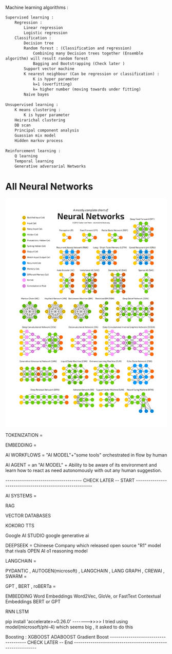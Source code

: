 
Machine learning algorithms :

    Supervised learning :
        Regression :
            Linear regression 
            Logistic regression
        Classification :
            Decision tree
            Random forest : (Classification and regression)
                Combining many Decision trees together (Ensemble algorithm) will result random forest
                Bagging and Bootstrapping (Check later )
            Support vector machine
            K nearest neighbour (Can be regression or classification) :
                K is hyper parameter
                k=1 (overfitting)
                k= higher number (moving towards under fitting)
            Naive bayes

    Unsupervised learning :
        K means clustering :
            K is hyper parameter
        Heirarichal clustering
        DB scan
        Principal component analysis
        Guassian mix model
        Hidden markov process

    Reinforcement learning :
        Q learning
        Temporal learning
        Generative adversarial Networks



# All Neural Networks 
<img src="y_neuralnetworks_overview.png" alt="Spark analogy" width="1000"/>







TOKENIZATION = 

EMBEDDING = 

AI WORKFLOWS = "AI MODEL"+"some tools" orchestrated in flow by human

AI AGENT = an "AI MODEL" + Ability to be aware of its environment and learn how to react as need autonomously
            with out any human suggestion.






------------------------------------- CHECK LATER -- START ---------------------------------------------------------

AI SYSTEMS = 

RAG

VECTOR DATABASES

KOKORO TTS

Google AI STUDIO
    google generative ai

DEEPSEEK = Chineese Company which released open source "R1" model that rivals OPEN AI o1 reasoning model

LANGCHAIN =

PYDANTIC , AUTOGEN(microsoft) , LANGCHAIN , LANG GRAPH , CREWAI , SWARM = 

GPT , BERT , roBERTa =


EMBEDDING 
    Word Embeddings
        Word2Vec, GloVe, or FastText
    Contextual Embeddings
        BERT or GPT

RNN
LSTM

pip install 'accelerate>=0.26.0'   ------->>>> I tried using model(microsoft/phi-4) which seems big , it asked to do this

Boosting :
    XGBOOST
    ADABOOST
    Gradient Boost
------------------------------------- CHECK LATER -- End ------------------------------------------------------------
